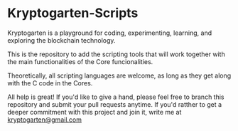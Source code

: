 # Kryptogarten-Scripts
Kryptogarten is a playground for coding, experimenting, learning, and exploring the blockchain technology.

This is the repository to add the scripting tools that will work together with the main functionalities of the Core funcionalities. 

Theoretically, all scripting languages are welcome, as long as they get along with the C code in the Cores. 

All help is great! If you'd like to give a hand, please feel free to branch this repository and submit your pull requests anytime. 
If you'd ratther to get a deeper commitment with this project and join it, write me at kryptogarten@gmail.com 
